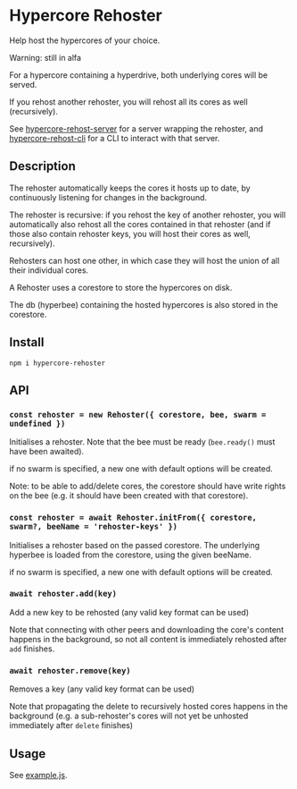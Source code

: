 # Hypercore Rehoster

Help host the hypercores of your choice.

Warning: still in alfa

For a hypercore containing a hyperdrive, both underlying cores will be served.

If you rehost another rehoster, you will rehost all its cores as well (recursively).


See [hypercore-rehost-server](https://gitlab.com/HDegroote/hypercore-rehost-server) for a server wrapping the rehoster, and [hypercore-rehost-cli](https://gitlab.com/HDegroote/hypercore-rehost-cli) for a CLI to interact with that server.

## Description

The rehoster automatically keeps the cores it hosts up to date, by continuously listening for changes in the background.

The rehoster is recursive: if you rehost the key of another rehoster, you will automatically
also rehost all the cores contained in that rehoster (and if those also contain rehoster keys, you will host their cores as well, recursively).

Rehosters can host one other, in which case they will host the union of all their individual cores.

A Rehoster uses a corestore to store the hypercores on disk.

The db (hyperbee) containing the hosted hypercores is also stored in the corestore.

## Install

`npm i hypercore-rehoster`

## API

### `const rehoster = new Rehoster({ corestore, bee, swarm = undefined })`
Initialises a rehoster. Note that the bee must be ready (`bee.ready()` must have been awaited).

if no swarm is specified, a new one with default options will be created.

Note: to be able to add/delete cores, the corestore should have write rights on the bee (e.g. it should have been created with that corestore).

### `const rehoster = await Rehoster.initFrom({ corestore, swarm?, beeName = 'rehoster-keys' })`
Initialises a rehoster based on the passed corestore.
The underlying hyperbee is loaded from the corestore, using the given beeName.

if no swarm is specified, a new one with default options will be created.

### `await rehoster.add(key)`
Add a new key to be rehosted (any valid key format can be used)

Note that connecting with other peers and downloading the core's content happens in the background, so not all content is immediately rehosted after `add` finishes.

### `await rehoster.remove(key)`
Removes a key (any valid key format can be used)

Note that propagating the delete to recursively hosted cores happens in the background
(e.g. a sub-rehoster's cores will not yet be unhosted immediately after `delete` finishes)

## Usage

See [example.js](example.js).
